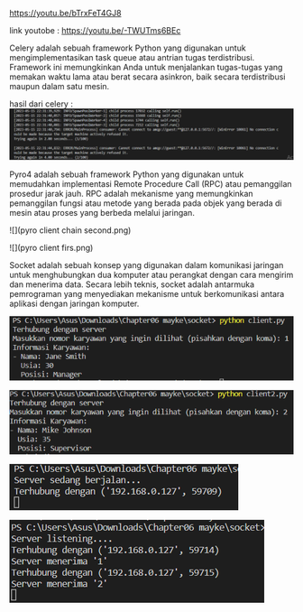 https://youtu.be/bTrxFeT4GJ8

link youtobe : https://youtu.be/-TWUTms6BEc

Celery adalah sebuah framework Python yang digunakan untuk mengimplementasikan task queue atau antrian tugas terdistribusi. Framework ini memungkinkan Anda untuk menjalankan tugas-tugas yang memakan waktu lama atau berat secara asinkron, baik secara terdistribusi maupun dalam satu mesin.

hasil dari celery :
![](celery.png)

Pyro4 adalah sebuah framework Python yang digunakan untuk memudahkan implementasi Remote Procedure Call (RPC) atau pemanggilan prosedur jarak jauh. RPC adalah mekanisme yang memungkinkan pemanggilan fungsi atau metode yang berada pada objek yang berada di mesin atau proses yang berbeda melalui jaringan.

![](pyro client chain second.png)

![](pyro client firs.png)


Socket adalah sebuah konsep yang digunakan dalam komunikasi jaringan untuk menghubungkan dua komputer atau perangkat dengan cara mengirim dan menerima data. Secara lebih teknis, socket adalah antarmuka pemrograman yang menyediakan mekanisme untuk berkomunikasi antara aplikasi dengan jaringan komputer.

![](client.socket.png)

![](client2.socket.png)

![](server.socket.png)

![](server2.socket.png)

